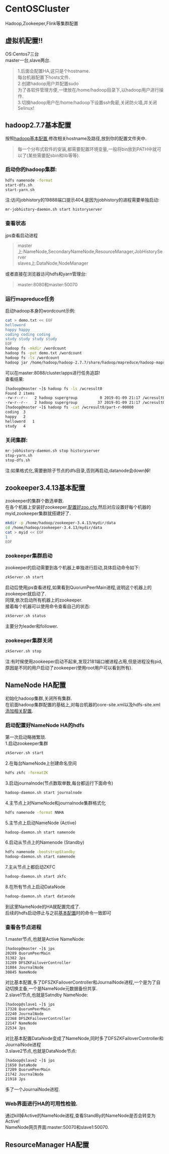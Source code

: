 # CentOSCluster
Hadoop,Zookeeper,Flink等集群配置

## 虚拟机配置!!
OS:Centos7三台  
master一台,slave两台.  
>1.后面会配置HA,这只是个hostname.  
每台机器配置下hosts文件.  
2.创建hadoop用户并配置sudo  
为了各软件管理方便,一律放在/home/hadoop目录下,以hadoop用户进行操作.  
3.切换hadoop用户在/home/hadoop下设置ssh免密,关闭防火墙,并关闭Selinux!  

<span id="hadoop2.7.7基本配置"></span>
## hadoop2.7.7基本配置
按照[hadoop基本配置](https://github.com/huija/CentOSCluster/tree/master/hadoop2.7.7_base_settings),修改相关hostname及路径,放到你的配置文件夹中.  
>每一个分布式软件的安装,都需要配置环境变量,一般将bin放到PATH中就可以了(某些需要配sbin和lib等等).

### 启动你的hadoop集群:  
``` bash
hdfs namenode -format
start-dfs.sh
start-yarn.sh
```
注:访问jobhistory的19888端口提示404,是因为jobhistory的进程需要单独启动:
``` bash
mr-jobhistory-daemon.sh start historyserver
```

### 查看状态
jps查看启动进程
>master上:NameNode,SecondaryNameNode,ResourceManager,JobHistoryServer  
slaves上:DataNode,NodeManager

或者直接在浏览器访问hdfs和yarn管理台:
>master:8080和master:50070

### 运行mapreduce任务
启动hadoop本身的wordcount示例:
``` bash
cat > demo.txt << EOF
helloword
happy happy
coding coding coding
study study study study
EOF
hadoop fs -mkdir /wordcount
hadoop fs -put demo.txt /wordcount
hadoop fs -ls /wordcount
hadoop jar /home/hadoop/hadoop-2.7.7/share/hadoop/mapreduce/hadoop-mapreduce-examples-2.7.7.jar wordcount /wordcount /wcresult0
```
可以在master:8088/cluster/apps进行任务追踪!  
查看结果:
``` bash
[hadoop@master ~]$ hadoop fs -ls /wcresult0
Found 2 items
-rw-r--r--   2 hadoop supergroup          0 2019-01-09 21:17 /wcresult0/_SUCCESS
-rw-r--r--   2 hadoop supergroup         37 2019-01-09 21:17 /wcresult0/part-r-00000
[hadoop@master ~]$ hadoop fs -cat /wcresult0/part-r-00000
coding	3
happy	2
helloword	1
study	4
```

### 关闭集群:
``` bash
mr-jobhistory-daemon.sh stop historyserver
stop-yarn.sh
stop-dfs.sh
```
注:如果格式化,需要删除子节点的dfs目录,否则再启动,datanode会down掉!

## zookeeper3.4.13基本配置
zookeeper的集群个数选单数.  
在各个机器上安装好zookeeper,[配置好zoo.cfg](https://github.com/huija/CentOSCluster/tree/master/zookeeper3.4.13_base_settings),然后对应设置好每个机器的myid,zookeeper集群就搭建好了.
``` bash
mkdir -p /home/hadoop/zookeeper-3.4.13/mydir/data
cd /home/hadoop/zookeeper-3.4.13/mydir/data
cat > myid << EOF
1
EOF
```
### zookeeper集群启动
zookeeper的启动需要到各个机器上单独进行启动,具体启动命令如下:
``` bash
zkServer.sh start
```
启动后使用jps查看进程,如果看到QuorumPeerMain进程,说明这个机器上的zookeeper就启动了.  
同理,依次启动所有机器上的zookeeper.  
接着每个机器可以使用命令查看自己的状态:
``` bash
zkServer.sh status
```
主要分为leader和follower.
### zookeeper集群关闭
``` bash
zkServer.sh stop
```
注:有时候使用zookeeper启动不起来,发现2181端口被进程占用,但是进程没有pid,原因是不同的用户启动了zookeeper(使用root用户可以看到所有).

## NameNode HA配置
初始化hadoop集群,关闭所有集群.    
在前面hadoop集群配置的基础上,对每台机器的core-site.xml以及hdfs-site.xml[添加相关配置](https://github.com/huija/CentOSCluster/tree/master/namenode_HA).  
### 启动配置好NameNode HA的hdfs
第一次启动略微繁琐.   
1.启动zookeeper集群
``` bash
zkServer.sh start
```
2.在每台NameNode上创建命名空间
``` bash
hdfs zkfc -formatZK
```
3.启动journalnode(节点数取单数,每台都运行下面命令)
``` bash
hadoop-daemon.sh start journalnode
```
4.主节点上对NameNode和journalnode集群格式化
``` bash
hdfs namenode -format NNHA
```
5.主节点上启动NameNode (Active)
``` bash
hadoop-daemon.sh start namenode
```
6.启动从节点上的Namenode (Standby)
``` bash
hdfs namenode -bootstrapStandby
hadoop-daemon.sh start namenode
```
7.主从节点上都启动ZKFC
``` bash
hadoop-daemon.sh start zkfc
```
8.在所有节点上启动DataNode
``` bash
hadoop-daemon.sh start datanode
```
到这里NameNode的HA就配置完成了.  
后续的hdfs启动停止与之前[基本配置](#hadoop2.7.7基本配置)时的命令一致即可
### 查看各节点进程
1.master节点,也就是Active NameNode:
``` bash
[hadoop@master ~]$ jps
20289 QuorumPeerMain
31382 Jps
31289 DFSZKFailoverController
31084 JournalNode
30845 NameNode
```
对比基本配置,多了DFSZKFailoverController和JournalNode进程,一个是为了自动切换主备,一个是NameNode元数据备份共享.  
2.slave1节点,也就是Satndby NameNode:
``` bash
[hadoop@slave1 ~]$ jps
17328 QuorumPeerMain
22240 JournalNode
22368 DFSZKFailoverController
22147 NameNode
22534 Jps
```
对比基本配置DataNode变成了NameNode,同时多了DFSZKFailoverController和JournalNode进程  
3.slave2节点,也就是DataNode节点:
``` bash
[hadoop@slave2 ~]$ jps
21650 DataNode
17209 QuorumPeerMain
21742 JournalNode
21918 Jps
```
多了一个JournalNode进程.
### Web界面进行HA的可用性检验.
通过kill掉Active的NameNode进程,查看StandBy的NameNode是否会转变为Active!  
NameNode网页界面:master:50070和slave1:50070.
## ResourceManager HA配置
